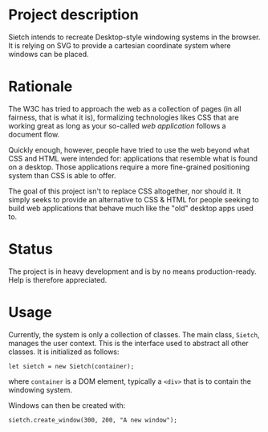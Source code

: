 # Project description

Sietch intends to recreate Desktop-style windowing systems in the browser. It is
relying on SVG to provide a cartesian coordinate system where windows can be
placed.

# Rationale

The W3C has tried to approach the web as a collection of pages (in all fairness,
that is what it is), formalizing technologies likes CSS that are working great
as long as your so-called  _web application_ follows a document flow.

Quickly enough, however, people have tried to use the web beyond what CSS and HTML
were intended for: applications that resemble what is found on a desktop. Those
applications require a more fine-grained positioning system than CSS is able to
offer.

The goal of this project isn't to replace CSS altogether, nor should it. It
simply seeks to provide an alternative to CSS & HTML for people seeking to build
web applications that behave much like the "old" desktop apps used to.

# Status

The project is in heavy development and is by no means production-ready. Help is
therefore appreciated.

# Usage

Currently, the system is only a collection of classes. The main class, `Sietch`,
manages the user context. This is the interface used to abstract all other classes.
It is initialized as follows:

    let sietch = new Sietch(container);

where `container` is a DOM element, typically a `<div>` that is to contain the
windowing system.

Windows can then be created with:

    sietch.create_window(300, 200, "A new window");
